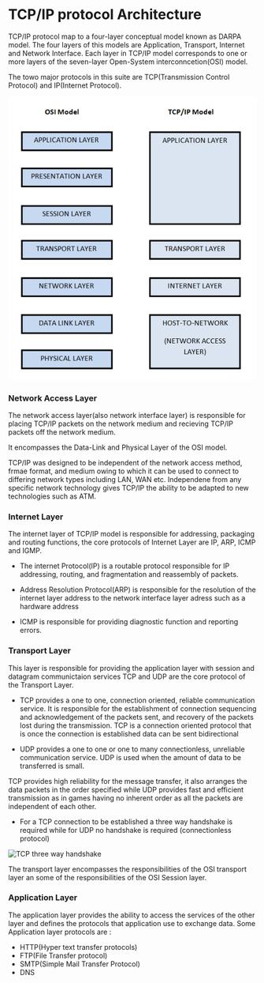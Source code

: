 # TCP/IP protocol Architecture

TCP/IP protocol map to a four-layer conceptual model known as DARPA model. The four layers of this models are Application, Transport, Internet and Network Interface. Each layer in TCP/IP model corresponds to one or more layers of the seven-layer Open-System interconncetion(OSI) model.

The towo major protocols in this suite are TCP(Transmission Control Protocol) and IP(Internet Protocol).

![OSI TCP/IP comparision](Resources/osi-tcp.png)

### Network Access Layer

The network access layer(also network interface layer) is responsible for placing TCP/IP packets on the network medium and recieving TCP/IP packets off the network medium.

It encompasses the Data-Link and Physical Layer of the OSI model.

TCP/IP was designed to be independent of the network access method, frmae format, and medium owing to which it can be used to connect to differing network types including LAN, WAN etc. Independene from any specific network technology gives TCP/IP the ability to be adapted to new technologies such as ATM.

### Internet Layer

The internet layer of TCP/IP model is responsible for addressing, packaging and routing functions, the core protocols of Internet Layer are IP, ARP, ICMP and IGMP.

* The internet Protocol(IP) is a routable protocol responsible for IP addressing, routing, and fragmentation and reassembly of packets.

* Address Resolution Protocol(ARP) is responsible for the resolution of the internet layer address to the network interface layer adress such as a hardware address

* ICMP is responsible for providing diagnostic function and reporting errors.

### Transport Layer

This layer is responsible for providing the application layer with session and datagram communictaion services TCP and UDP are the core protocol of the Transport Layer.

* TCP provides a one to one, connection oriented, reliable communication service. It is responsible for the establishment of connection sequencing and acknowledgement of the packets sent, and recovery of the packets lost during the transmission. TCP is a connection oriented protocol that is once the connection is established data can be sent bidirectional

* UDP provides a one to one or one to many connectionless, unreliable communication service. UDP is used when the amount of data to be transferred is small.

TCP provides high reliability for the message transfer, it also arranges the data packets in the order specified while UDP provides fast and efficient transmission as in games having no inherent order as all the packets are independent of each other.

* For a TCP connection to be established a three way handshake is required while for UDP no handshake is required (connectionless protocol)

![TCP three way handshake](http://www.cisco.com/c/dam/en_us/about/ac123/ac147/images/ipj/ipj_9-4/94_syn_fig1_lg.jpg)

The transport layer encompasses the responsibilities of the OSI transport layer an some of the responsibilities of the OSI Session layer.

### Application Layer

The application layer provides the ability to access the services of the other layer and defines the protocols that application use to exchange data. Some Application layer protocols are :

* HTTP(Hyper text transfer protocols)
* FTP(File Transfer protocol)
* SMTP(Simple Mail Transfer Protocol)
* DNS